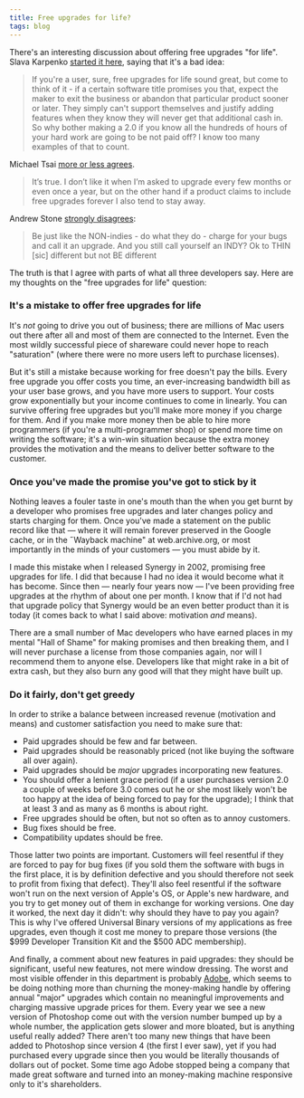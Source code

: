 ```yaml
---
title: Free upgrades for life?
tags: blog
---
```


There's an interesting discussion about offering free upgrades "for life". Slava Karpenko [started it here](http://www.unsanity.org/archives/000448.php), saying that it's a bad idea:

> If you're a user, sure, free upgrades for life sound great, but come to think of it - if a certain software title promises you that, expect the maker to exit the business or abandon that particular product sooner or later. They simply can't support themselves and justify adding features when they know they will never get that additional cash in. So why bother making a 2.0 if you know all the hundreds of hours of your hard work are going to be not paid off? I know too many examples of that to count.

Michael Tsai [more or less agrees](http://mjtsai.com/blog/2006/02/13/lifetime-free-upgrades/).

> It’s true. I don’t like it when I’m asked to upgrade every few months or even once a year, but on the other hand if a product claims to include free upgrades forever I also tend to stay away.

Andrew Stone [strongly disagrees](http://www.stone.com/Philosophy):

> Be just like the NON-indies - do what they do - charge for your bugs and call it an upgrade. And you still call yourself an INDY? Ok to THIN \[sic\] different but not BE different

The truth is that I agree with parts of what all three developers say. Here are my thoughts on the "free upgrades for life" question:

### It's a mistake to offer free upgrades for life

It's _not_ going to drive you out of business; there are millions of Mac users out there after all and most of them are connected to the Internet. Even the most wildly successful piece of shareware could never hope to reach "saturation" (where there were no more users left to purchase licenses).

But it's still a mistake because working for free doesn't pay the bills. Every free upgrade you offer costs you time, an ever-increasing bandwidth bill as your user base grows, and you have more users to support. Your costs grow exponentially but your income continues to come in linearly. You can survive offering free upgrades but you'll make more money if you charge for them. And if you make more money then be able to hire more programmers (if you're a multi-programmer shop) or spend more time on writing the software; it's a win-win situation because the extra money provides the motivation and the means to deliver better software to the customer.

### Once you've made the promise you've got to stick by it

Nothing leaves a fouler taste in one's mouth than the when you get burnt by a developer who promises free upgrades and later changes policy and starts charging for them. Once you've made a statement on the public record like that — where it will remain forever preserved in the Google cache, or in the ˝Wayback machine" at web.archive.org, or most importantly in the minds of your customers — you must abide by it.

I made this mistake when I released Synergy in 2002, promising free upgrades for life. I did that because I had no idea it would become what it has become. Since then — nearly four years now — I've been providing free upgrades at the rhythm of about one per month. I know that if I'd not had that upgrade policy that Synergy would be an even better product than it is today (it comes back to what I said above: motivation _and_ means).

There are a small number of Mac developers who have earned places in my mental "Hall of Shame" for making promises and then breaking them, and I will never purchase a license from those companies again, nor will I recommend them to anyone else. Developers like that might rake in a bit of extra cash, but they also burn any good will that they might have built up.

### Do it fairly, don't get greedy

In order to strike a balance between increased revenue (motivation and means) and customer satisfaction you need to make sure that:

-   Paid upgrades should be few and far between.
-   Paid upgrades should be reasonably priced (not like buying the software all over again).
-   Paid upgrades should be _major_ upgrades incorporating new features.
-   You should offer a lenient grace period (if a user purchases version 2.0 a couple of weeks before 3.0 comes out he or she most likely won't be too happy at the idea of being forced to pay for the upgrade); I think that at least 3 and as many as 6 months is about right.
-   Free upgrades should be often, but not so often as to annoy customers.
-   Bug fixes should be free.
-   Compatibility updates should be free.

Those latter two points are important. Customers will feel resentful if they are forced to pay for bug fixes (if you sold them the software with bugs in the first place, it is by definition defective and you should therefore not seek to profit from fixing that defect). They'll also feel resentful if the software won't run on the next version of Apple's OS, or Apple's new hardware, and you try to get money out of them in exchange for working versions. One day it worked, the next day it didn't: why should they have to pay you again? This is why I've offered Universal Binary versions of my applications as free upgrades, even though it cost me money to prepare those versions (the $999 Developer Transition Kit and the $500 ADC membership).

And finally, a comment about new features in paid upgrades: they should be significant, useful new features, not mere window dressing. The worst and most visible offender in this department is probably [Adobe](http://finance.yahoo.com/q?s=ADBE), which seems to be doing nothing more than churning the money-making handle by offering annual "major" upgrades which contain no meaningful improvements and charging massive upgrade prices for them. Every year we see a new version of Photoshop come out with the version number bumped up by a whole number, the application gets slower and more bloated, but is anything useful really added? There aren't too many new things that have been added to Photoshop since version 4 (the first I ever saw), yet if you had purchased every upgrade since then you would be literally thousands of dollars out of pocket. Some time ago Adobe stopped being a company that made great software and turned into an money-making machine responsive only to it's shareholders.
